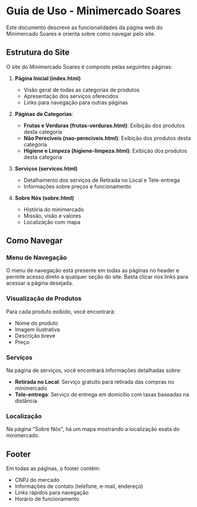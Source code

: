 # Guia de Uso - Minimercado Soares

Este documento descreve as funcionalidades da página web do Minimercado Soares e orienta sobre como navegar pelo site.

## Estrutura do Site

O site do Minimercado Soares é composto pelas seguintes páginas:

1. **Página Inicial (index.html)**
   - Visão geral de todas as categorias de produtos
   - Apresentação dos serviços oferecidos
   - Links para navegação para outras páginas

2. **Páginas de Categorias**:
   - **Frutas e Verduras (frutas-verduras.html)**: Exibição dos produtos desta categoria
   - **Não Perecíveis (nao-pereciveis.html)**: Exibição dos produtos desta categoria
   - **Higiene e Limpeza (higiene-limpeza.html)**: Exibição dos produtos desta categoria

3. **Serviços (servicos.html)**
   - Detalhamento dos serviços de Retirada no Local e Tele-entrega
   - Informações sobre preços e funcionamento

4. **Sobre Nós (sobre.html)**
   - História do minimercado
   - Missão, visão e valores
   - Localização com mapa

## Como Navegar

### Menu de Navegação
O menu de navegação está presente em todas as páginas no header e permite acesso direto a qualquer seção do site. Basta clicar nos links para acessar a página desejada.

### Visualização de Produtos
Para cada produto exibido, você encontrará:
- Nome do produto
- Imagem ilustrativa
- Descrição breve
- Preço

### Serviços
Na página de serviços, você encontrará informações detalhadas sobre:
- **Retirada no Local**: Serviço gratuito para retirada das compras no minimercado
- **Tele-entrega**: Serviço de entrega em domicílio com taxas baseadas na distância

### Localização
Na página "Sobre Nós", há um mapa mostrando a localização exata do minimercado.

## Footer
Em todas as páginas, o footer contém:
- CNPJ do mercado
- Informações de contato (telefone, e-mail, endereço)
- Links rápidos para navegação
- Horário de funcionamento
